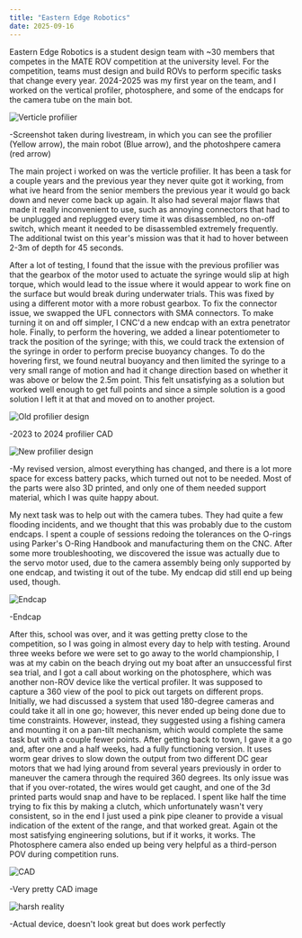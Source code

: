 ```yaml
---
title: "Eastern Edge Robotics"
date: 2025-09-16
---
```


Eastern Edge Robotics is a student design team with ~30 members that competes in the MATE ROV competition at the university level. For the competition, teams must design and build ROVs to perform specific tasks that change every year. 2024-2025 was my first year on the team, and I worked on the vertical profiler, photosphere, and some of the endcaps for the camera tube on the main bot.

![Verticle profilier](https://github.com/user-attachments/assets/4508c662-71b9-4c1f-a72f-76562dba7a78)

-Screenshot taken during livestream, in which you can see the profilier (Yellow arrow), the main robot (Blue arrow), and the photoshpere camera (red arrow)

The main project i worked on was the verticle profilier. It has been a task for a couple years and the previous year they never quite got it working, from what ive heard from the senior members the previous year it would go back down and never come back up again. It also had several major flaws that made it really inconvenient to use, such as annoying connectors that had to be unplugged and replugged every time it was disassembled, no on-off switch, which meant it needed to be disassembled extremely frequently. The additional twist on this year's mission was that it had to hover between 2-3m of depth for 45 seconds.

After a lot of testing, I found that the issue with the previous profilier was that the gearbox of the motor used to actuate the syringe would slip at high torque, which would lead to the issue where it would appear to work fine on the surface but would break during underwater trials. This was fixed by using a different motor with a more robust gearbox. To fix the connector issue, we swapped the UFL connectors with SMA connectors. To make turning it on and off simpler, I CNC'd a new endcap with an extra penetrator hole. Finally, to perform the hovering, we added a linear potentiometer to track the position of the syringe; with this, we could track the extension of the syringe in order to perform precise buoyancy changes. To do the hovering first, we found neutral buoyancy and then limited the syringe to a very small range of motion and had it change direction based on whether it was above or below the 2.5m point. This felt unsatisfying as a solution but worked well enough to get full points and since a simple solution is a good solution I left it at that and moved on to another project.

![Old profilier design](https://github.com/user-attachments/assets/37b38827-ba36-43f4-81d7-14b8e7d6fb80)

-2023 to 2024 profilier CAD

![New profilier design](https://github.com/user-attachments/assets/5e01d112-695b-4c9a-af01-c52ebc9c65e3)

-My revised version, almost everything has changed, and there is a lot more space for excess battery packs, which turned out not to be needed. Most of the parts were also 3D printed, and only one of them needed support material, which I was quite happy about.

My next task was to help out with the camera tubes. They had quite a few flooding incidents, and we thought that this was probably due to the custom endcaps. I spent a couple of sessions redoing the tolerances on the O-rings using Parker's O-Ring Handbook and manufacturing them on the CNC. After some more troubleshooting, we discovered the issue was actually due to the servo motor used, due to the camera assembly being only supported by one endcap, and twisting it out of the tube. My endcap did still end up being used, though.

![Endcap](https://github.com/user-attachments/assets/42149071-7de0-4fa5-b0a8-4c2985f5275f)

-Endcap

After this, school was over, and it was getting pretty close to the competition, so I was going in almost every day to help with testing. Around three weeks before we were set to go away to the world championship, I was at my cabin on the beach drying out my boat after an unsuccessful first sea trial, and I got a call about working on the photosphere, which was another non-ROV device like the vertical profiler. It was supposed to capture a 360 view of the pool to pick out targets on different props. Initially, we had discussed a system that used 180-degree cameras and could take it all in one go; however, this never ended up being done due to time constraints. However, instead, they suggested using a fishing camera and mounting it on a pan-tilt mechanism, which would complete the same task but with a couple fewer points. After getting back to town, I gave it a go and, after one and a half weeks, had a fully functioning version. It uses worm gear drives to slow down the output from two different DC gear motors that we had lying around from several years previously in order to maneuver the camera through the required 360 degrees. Its only issue was that if you over-rotated, the wires would get caught, and one of the 3d printed parts would snap and have to be replaced. I spent like half the time trying to fix this by making a clutch, which unfortunately wasn't very consistent, so in the end I just used a pink pipe cleaner to provide a visual indication of the extent of the range, and that worked great. Again ot the most satisfying engineering solutions, but if it works, it works. The Photosphere camera also ended up being very helpful as a third-person POV during competition runs.

![CAD](https://github.com/user-attachments/assets/49c748ab-2a68-4422-8a87-66192c38a400)

-Very pretty CAD image

![harsh reality](https://github.com/user-attachments/assets/d3e85d2c-0b2c-495d-bc5c-e0fd09732faa)

-Actual device, doesn't look great but does work perfectly





